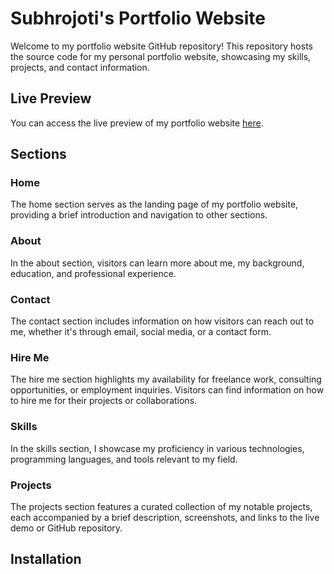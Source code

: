 # Subhrojoti's Portfolio Website

Welcome to my portfolio website GitHub repository! This repository hosts the source code for my personal portfolio website, showcasing my skills, projects, and contact information.

## Live Preview

You can access the live preview of my portfolio website [here](https://subhrojoti-portfolio.netlify.app/).

## Sections

### Home

The home section serves as the landing page of my portfolio website, providing a brief introduction and navigation to other sections.

### About

In the about section, visitors can learn more about me, my background, education, and professional experience.

### Contact

The contact section includes information on how visitors can reach out to me, whether it's through email, social media, or a contact form.

### Hire Me

The hire me section highlights my availability for freelance work, consulting opportunities, or employment inquiries. Visitors can find information on how to hire me for their projects or collaborations.

### Skills

In the skills section, I showcase my proficiency in various technologies, programming languages, and tools relevant to my field.

### Projects

The projects section features a curated collection of my notable projects, each accompanied by a brief description, screenshots, and links to the live demo or GitHub repository.

## Installation

